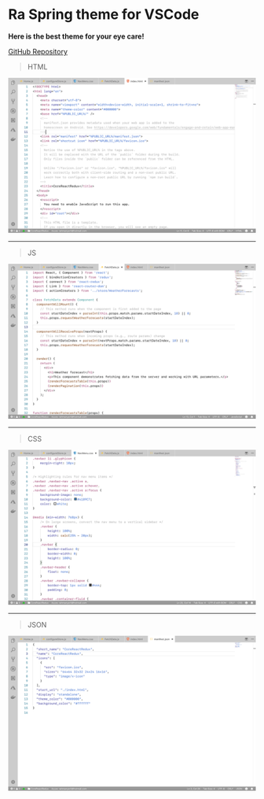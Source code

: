 # Ra Spring theme for VSCode

**Here is the best theme for your eye care!**

[GitHub Repository](https://github.com/rahmanyerli/ra-spring)

> HTML

![Screen Shot-III](./images/html.png)

---

> JS

![Screen Shot-II](./images/js.png)

---

> CSS

![Screen Shot-III](./images/css.png)

---

> JSON

![Screen Shot-I](./images/json.png)

